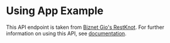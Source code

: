 # Using App Example

This API endpoint is taken from [Biznet Gio's RestKnot](https://github.com/BiznetGIO/RESTKnot/tree/master/API). For further information on using this API, see [documentation](https://github.com/BiznetGIO/RESTKnot).